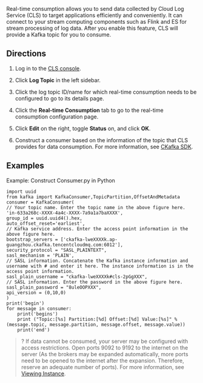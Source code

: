 Real-time consumption allows you to send data collected by Cloud Log Service (CLS) to target applications efficiently and conveniently. It can connect to your stream computing components such as Flink and ES for stream processing of log data. After you enable this feature, CLS will provide a Kafka topic for you to consume.


## Directions

1. Log in to the [CLS console](https://console.cloud.tencent.com/cls).
2. Click **Log Topic** in the left sidebar.
3. Click the log topic ID/name for which real-time consumption needs to be configured to go to its details page.
4. Click the **Real-time Consumption** tab to go to the real-time consumption configuration page.
5. Click **Edit** on the right, toggle **Status** on, and click **OK**.

6. Construct a consumer based on the information of the topic that CLS provides for data consumption. For more information, see [CKafka SDK](https://intl.cloud.tencent.com/document/product/597/43839).



## Examples

Example: Construct Consumer.py in Python
```
import uuid
from kafka import KafkaConsumer,TopicPartition,OffsetAndMetadata
consumer = KafkaConsumer(
// Your topic name. Enter the topic name in the above figure here.      
'in-633a268c-XXXX-4a4c-XXXX-7a9a1a7baXXXX',  
group_id = uuid.uuid4().hex,
auto_offset_reset='earliest',
// Kafka service address. Enter the access point information in the above figure here.   
bootstrap_servers = ['ckafka-lweXXXXk.ap-
guangzhou.ckafka.tencentcloudmq.com:6012'],
security_protocol = "SASL_PLAINTEXT",
sasl_mechanism = 'PLAIN',   
// SASL information. Concatenate the Kafka instance information and username with # and enter it here. The instance information is in the access point information.   
sasl_plain_username = "ckafka-lweXXXXk#cls-2pGgXXX",
// SASL information. Enter the password in the above figure here.   
sasl_plain_password = "8uleOOPXXX",
api_version = (0,10,0)
)
print('begin')
for message in consumer:
    print('begins')
    print ("Topic:[%s] Partition:[%d] Offset:[%d] Value:[%s]" % (message.topic, message.partition, message.offset, message.value))
    print('end')
```


>? If data cannot be consumed, your server may be configured with access restrictions. Open ports 9092 to 9192 to the internet on the server (As the brokers may be expanded automatically, more ports need to be opened to the internet after the expansion. Therefore, reserve an adequate number of ports). For more information, see [Viewing Instance](https://intl.cloud.tencent.com/document/product/597/38570).
>
